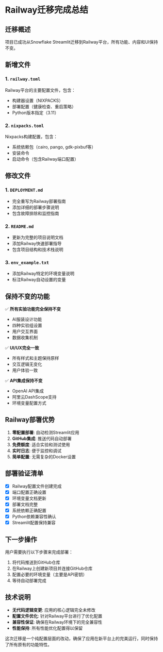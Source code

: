 # Railway迁移完成总结

## 迁移概述
项目已成功从Snowflake Streamlit迁移到Railway平台，所有功能、内容和UI保持不变。

## 新增文件

### 1. `railway.toml`
Railway平台的主要配置文件，包含：
- 构建器设置（NIXPACKS）
- 部署配置（健康检查、重启策略）
- Python版本指定（3.11）

### 2. `nixpacks.toml`
Nixpacks构建配置，包含：
- 系统依赖包（cairo, pango, gdk-pixbuf等）
- 安装命令
- 启动命令（包含Railway端口配置）

## 修改文件

### 1. `DEPLOYMENT.md`
- 完全重写为Railway部署指南
- 添加详细的部署步骤说明
- 包含故障排除和监控指南

### 2. `README.md`
- 更新为完整的项目说明文档
- 添加Railway快速部署指导
- 包含项目结构和技术栈说明

### 3. `env_example.txt`
- 添加Railway特定的环境变量说明
- 标注Railway自动设置的变量

## 保持不变的功能

✅ **所有实验功能完全保持不变**
- AI服装设计功能
- 四种实验组设置
- 用户交互界面
- 数据收集机制

✅ **UI/UX完全一致**
- 所有样式和主题保持原样
- 交互逻辑无变化
- 用户体验一致

✅ **API集成保持不变**
- OpenAI API集成
- 阿里云DashScope支持
- 环境变量配置方式

## Railway部署优势

1. **零配置部署**: 自动检测Streamlit应用
2. **GitHub集成**: 推送代码自动部署
3. **免费额度**: 适合实验和测试使用
4. **实时日志**: 便于监控和调试
5. **简单配置**: 无需复杂的Docker设置

## 部署验证清单

- [x] Railway配置文件创建完成
- [x] 端口配置正确设置
- [x] 环境变量文档更新
- [x] 部署文档完整
- [x] 系统依赖正确配置
- [x] Python依赖兼容性确认
- [x] Streamlit配置保持兼容

## 下一步操作

用户需要执行以下步骤来完成部署：

1. 将代码推送到GitHub仓库
2. 在Railway上创建新项目并连接GitHub仓库
3. 配置必要的环境变量（主要是API密钥）
4. 等待自动部署完成

## 技术说明

- **无代码逻辑变更**: 应用的核心逻辑完全未修改
- **配置文件优化**: 针对Railway平台进行了优化配置
- **兼容性保证**: 确保在Railway环境下的完全兼容性
- **性能保持**: 所有性能优化配置得以保留

这次迁移是一个纯配置层面的改动，确保了应用在新平台上的完美运行，同时保持了所有原有的功能特性。
